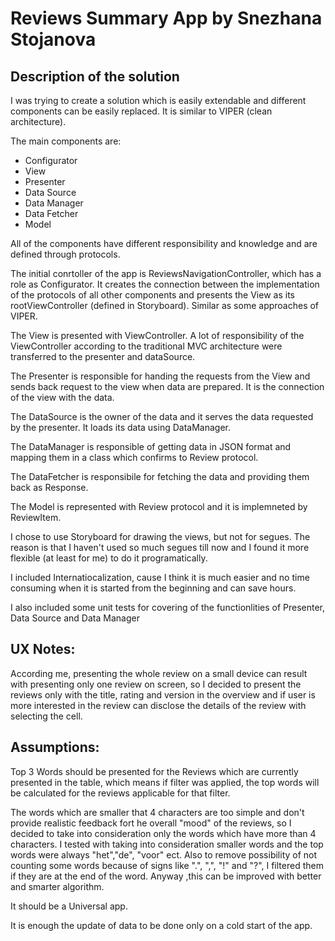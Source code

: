 

# Reviews Summary App by Snezhana Stojanova

## Description of the solution

 I was trying to create a solution which is easily extendable and different components can be easily replaced. It is similar to VIPER (clean architecture).

The main components are:
* Configurator
* View
* Presenter
* Data Source
* Data Manager
* Data Fetcher
* Model

All of the components have different responsibility and knowledge and are defined through protocols.

The initial conrtoller of the app is ReviewsNavigationController, which has a role as 
Configurator. It creates the connection between the implementation of the protocols of all other components and presents the View as its rootViewController (defined in Storyboard). Similar as some approaches of VIPER.

The View is presented with ViewController. A lot of responsibility of the ViewController according to the traditional MVC architecture were transferred to the presenter and dataSource.

The Presenter is responsible for handing the requests from the View and sends back request to the view when data are prepared. It is the connection of the view with the data.

The DataSource is the owner of the data and it serves the data requested by the presenter. It loads its data using DataManager.

The DataManager is responsible of getting data in JSON format and mapping them in a class which confirms to Review protocol.

The DataFetcher is responsibile for fetching the data and providing them back as Response.

The Model is represented with Review protocol and it is implemneted by ReviewItem.

I chose to use Storyboard for drawing the views, but not for segues. The reason is that I haven't used so much segues till now and I found it more flexible (at least for me) to do it programatically.

I included Internatiocalization, cause I think it is much easier and no time consuming when it is started from the beginning and can save hours.


I also included some unit tests for covering of the functionlities of Presenter, Data Source and Data Manager


## UX Notes:
According me, presenting the whole review on a small device can result with presenting only one review on screen, so I decided to present the reviews only with the title, rating and version in the overview and if user is more interested in the review can disclose the details of the review with selecting the cell.


## Assumptions:

Top 3 Words should be presented for the Reviews which are currently presented in the table, which means if filter was applied, the top words will be calculated for the reviews applicable for that filter.

The words which are smaller that 4 characters are too simple and don't provide realistic feedback fort he overall "mood" of the reviews, so I decided to take into consideration only the words which have more than 4 characters.  I tested with taking into consideration smaller words and the top words were always "het","de", "voor" ect. Also to remove possibility of not counting some words because of signs like ".", ",", "!" and "?", I filtered them if they are at the end of the word. Anyway ,this can be improved with better and smarter algorithm.

It should be a Universal app.

It is enough the update of data to be done only on a cold start of the app.


